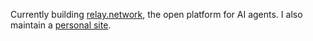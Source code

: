 Currently building [relay.network](https://relay.network), the open platform for AI agents. I also maintain a [personal site](https://killthebuddha.pub).
